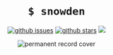 <h1 align="center"><code>$ snowden</code></h1>

<p align="center">
<a href="https://github.com/tg-z/snowden/issues"><img alt="github issues" src="https://img.shields.io/github/issues/tg-z/snowden?color=ff69b4"></a>
<a href="https://github.com/tg-z/snowden/stargazers"><img alt="github stars" src="https://img.shields.io/github/stars/tg-z/snowden?color=ff69b4"></a>
<a href="https://github.com/tg-z/snowden/graphs/contributors" alt="contributors">
<img src="https://img.shields.io/github/contributors/tg-z/snowden?color=ff69b4"/></a>
</p>

<p align="center">
<img src="https://upload.wikimedia.org/wikipedia/en/a/a0/Edward_Snowden_-_Permanent_Record_%28cover%29.jpg" alt="permanent record cover">
</p>
